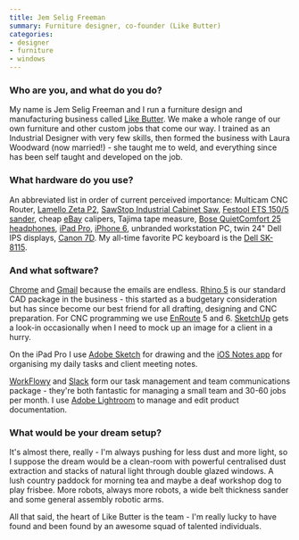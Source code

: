 ```yaml
---
title: Jem Selig Freeman
summary: Furniture designer, co-founder (Like Butter)
categories:
- designer
- furniture
- windows
---
```


### Who are you, and what do you do?

My name is Jem Selig Freeman and I run a furniture design and manufacturing business called [Like Butter](http://likebutter.com.au/ "Jem's furniture design company website."). We make a whole range of our own furniture and other custom jobs that come our way. I trained as an Industrial Designer with very few skills, then formed the business with Laura Woodward (now married!) - she taught me to weld, and everything since has been self taught and developed on the job.

### What hardware do you use?

An abbreviated list in order of current perceived importance: Multicam CNC Router, [Lamello Zeta P2][zeta-p2], [SawStop Industrial Cabinet Saw][industrial-cabinet-saw], [Festool ETS 150/5 sander][ets-150-5], cheap [eBay][] calipers, Tajima tape measure, [Bose QuietComfort 25 headphones][quietcomfort-25], [iPad Pro][ipad-pro], [iPhone 6][iphone-6], unbranded workstation PC, twin 24" Dell IPS displays, [Canon 7D][eos-7d]. My all-time favorite PC keyboard is the [Dell SK-8115][sk-8115].

### And what software?

[Chrome][] and [Gmail][] because the emails are endless. [Rhino 5][rhino] is our standard CAD package in the business - this started as a budgetary consideration but has since become our best friend for all drafting, designing and CNC preparation. For CNC programming we use [EnRoute][] 5 and 6. [SketchUp][] gets a look-in occasionally when I need to mock up an image for a client in a hurry.

On the iPad Pro I use [Adobe Sketch][photoshop-sketch-ios] for drawing and the [iOS Notes app][notes-ios] for organising my daily tasks and client meeting notes.

[WorkFlowy][] and [Slack][] form our task management and team communications package - they're both fantastic for managing a small team and 30-60 jobs per month. I use [Adobe Lightroom][lightroom] to manage and edit product documentation.

### What would be your dream setup?

It's almost there, really - I'm always pushing for less dust and more light, so I suppose the dream would be a clean-room with powerful centralised dust extraction and stacks of natural light through double glazed windows. A lush country paddock for morning tea and maybe a deaf workshop dog to play frisbee. More robots, always more robots, a wide belt thickness sander and some general assembly robotic arms.

All that said, the heart of Like Butter is the team - I'm really lucky to have found and been found by an awesome squad of talented individuals.

[chrome]: https://www.google.com/intl/en/chrome/browser/ "A WebKit-based browser, where each tab runs in its own thread."
[ebay]: https://www.ebay.com/ "An auction service."
[enroute]: http://enroutesoftware.com/ "CNC software."
[eos-7d]: https://www.usa.canon.com/cusa/consumer/products/cameras/slr_cameras/eos_7d "An 18 megapixel digital SLR."
[ets-150-5]: https://www.festool.com/Products/Pages/Product-Detail.aspx?pid=571911&name=Eccentric-sander-ETS-150-5-EQ-Plus "An electric sander."
[gmail]: https://mail.google.com/mail/ "Web-based email."
[industrial-cabinet-saw]: http://www.sawstop.com/table-saws/by-model/industrial-cabinet-saw#overview "A cabinet saw."
[ipad-pro]: https://en.wikipedia.org/wiki/IPad_Pro "An iOS tablet."
[iphone-6]: https://en.wikipedia.org/wiki/IPhone_6 "A smartphone."
[lightroom]: https://www.adobe.com/products/photoshop-lightroom.html "Photo management and editing software."
[notes-ios]: https://en.wikipedia.org/wiki/Notes_(application) "A built-in note-taking app."
[photoshop-sketch-ios]: https://itunes.apple.com/us/app/adobe-photoshop-sketch/id839085644 "A drawing and illustration app."
[quietcomfort-25]: https://www.bose.com/en_us/products/headphones/over_ear_headphones/quietcomfort-25-acoustic-noise-cancelling-headphones-apple-devices.html "Noise-cancelling headphones."
[rhino]: https://www.rhino3d.com/ "3D modelling software."
[sk-8115]: https://www.newegg.com/Product/Product.aspx?Item=9SIA4KZ3V12351 "A USB keyboard."
[sketchup]: https://www.sketchup.com/ "3D modeling software."
[slack]: https://slack.com/ "A collaboration service."
[workflowy]: https://workflowy.com/ "A task/to-do service."
[zeta-p2]: https://www.lamello.com/en/home/join-wood/p-system/zeta-p2.html "A biscuit wood joiner."
